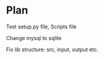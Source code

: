 # Plan
Test setup.py file,  Scripts file 

Change mysql to sqlite

Fix lib structure: src, input, output etc.
